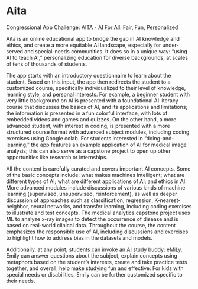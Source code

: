 # Aita
Congressional App Challenge: AITA - AI For All: Fair, Fun, Personalized

Aita is an online educational app to bridge the gap in AI knowledge and ethics, and create a more equitable AI landscape, especially for under-served and special-needs communities. It does so in a unique way: “using AI to teach AI,” personalizing education for diverse backgrounds, at scales of tens of thousands of students.

The app starts with an introductory questionnaire to learn about the student. Based on this input, the  app then redirects the student to a customized course, specifically individualized to their level of knowledge, learning style, and personal interests. For example, a beginner student with very little background on AI is presented with a foundational AI literacy course that discusses the basics of AI, and its applications and limitations; the information is presented in a fun colorful interface, with lots of embedded videos and games and quizzes.  On the other hand, a more advanced student, with interest in coding, is presented with a more structured course format with advanced subject modules, including coding exercises using Google colab. For students interested in “doing-and-learning,” the app features an example application of AI for medical image analysis; this can also serve as a capstone project to open up other opportunities like research or internships.  

All the content is carefully curated and covers important AI concepts. Some of the basic concepts include: what makes machines intelligent; what are different types of AI; what are different applications of AI; and ethics in AI. More advanced modules include discussions of various kinds of machine learning (supervised, unsupervised, reinforcement), as well as deeper discussion of approaches such as classification, regression, K-nearest-neighbor, neural networks, and transfer learning, including coding exercises to illustrate and test concepts. The medical analytics capstone project uses ML to analyze x-ray images to detect the occurrence of disease and is based on real-world clinical data. Throughout the course, the content emphasizes the responsible use of AI, including discussions and exercises to highlight how to address bias in the datasets and models. 

Additionally, at any point, students can invoke an AI study buddy: eMiLy. Emily can answer questions about the subject, explain concepts using metaphors based on the student’s interests, create and take practice tests together, and overall, help make studying fun and effective. For kids with special needs or disabilities, Emily can be further customized specific to their needs.
